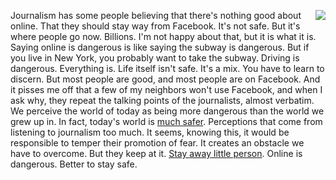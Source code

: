 <img src="http://scripting.com/images/2017/06/14/lecter.png" border="0" align="right">Journalism has some people believing that there's nothing good about online. That they should stay way from Facebook. It's not safe. But it's where people go now. Billions. I'm not happy about that, but it is what it is. Saying online is dangerous is like saying the subway is dangerous. But if you live in New York, you probably want to take the subway. Driving is dangerous. Everything is. Life itself isn't safe. It's a mix. You have to learn to discern. But most people are good, and most people are on Facebook. And it pisses me off that a few of my neighbors won't use Facebook, and when I ask why, they repeat the talking points of the journalists, almost verbatim. We perceive the world of today as being more dangerous than the world we grew up in. In fact, today's world is <a href="https://www.washingtonpost.com/news/wonk/wp/2015/04/14/theres-never-been-a-safer-time-to-be-a-kid-in-america/?noredirect=on">much safer</a>. Perceptions that come from listening to journalism too much. It seems, knowing this, it would be responsible to temper their promotion of fear. It creates an obstacle we have to overcome. But they keep at it. <a href="https://www.nytimes.com/2020/01/01/opinion/social-media-2020.html">Stay away little person</a>. Online is dangerous. Better to stay safe. 
